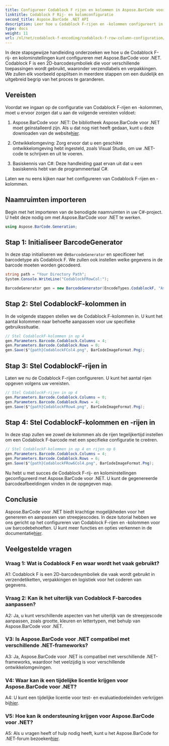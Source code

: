 ```yaml
---
title: Configureer Codablock F rijen en kolommen in Aspose.BarCode voor .NET
linktitle: Codablock F Rij- en kolomconfiguratie
second_title: Aspose.BarCode .NET API
description: Leer hoe u Codablock F-rijen en -kolommen configureert in Aspose.BarCode voor .NET. Creëer aangepaste 2D-barcodes voor verschillende toepassingen.
type: docs
weight: 11
url: /nl/net/codablock-f-encoding/codablock-f-row-column-configuration/
---
```

In deze stapsgewijze handleiding onderzoeken we hoe u de Codablock F-rij- en kolominstellingen kunt configureren met Aspose.BarCode voor .NET. Codablock F is een 2D-barcodesymboliek die voor verschillende toepassingen wordt gebruikt, waaronder verzendlabels en verpakkingen. We zullen elk voorbeeld opsplitsen in meerdere stappen om een duidelijk en uitgebreid begrip van het proces te garanderen.

## Vereisten

Voordat we ingaan op de configuratie van Codablock F-rijen en -kolommen, moet u ervoor zorgen dat u aan de volgende vereisten voldoet:

1.  Aspose.BarCode voor .NET: De bibliotheek Aspose.BarCode voor .NET moet geïnstalleerd zijn. Als u dat nog niet heeft gedaan, kunt u deze downloaden van de website[hier](https://releases.aspose.com/barcode/net/).

2. Ontwikkelomgeving: Zorg ervoor dat u een geschikte ontwikkelomgeving hebt ingesteld, zoals Visual Studio, om uw .NET-code te schrijven en uit te voeren.

3. Basiskennis van C#: Deze handleiding gaat ervan uit dat u een basiskennis hebt van de programmeertaal C#.

Laten we nu eens kijken naar het configureren van Codablock F-rijen en -kolommen.

## Naamruimten importeren

Begin met het importeren van de benodigde naamruimten in uw C#-project. U hebt deze nodig om met Aspose.BarCode voor .NET te werken.

```csharp
using Aspose.BarCode.Generation;
```

## Stap 1: Initialiseer BarcodeGenerator

 In deze stap initialiseren we de`BarcodeGenerator` en specificeer het barcodetype als Codablock F. We zullen ook instellen welke gegevens in de barcode moeten worden gecodeerd.

```csharp
string path = "Your Directory Path";
System.Console.WriteLine("CodablockFRowCol:");

BarcodeGenerator gen = new BarcodeGenerator(EncodeTypes.CodablockF, "Aspose.Barcode");
```

## Stap 2: Stel CodablockF-kolommen in

In de volgende stappen stellen we de Codablock F-kolommen in. U kunt het aantal kolommen naar behoefte aanpassen voor uw specifieke gebruikssituatie.

```csharp
// Stel CodablockF-kolommen in op 4
gen.Parameters.Barcode.Codablock.Columns = 4;
gen.Parameters.Barcode.Codablock.Rows = 0;
gen.Save($"{path}CodablockFCol4.png", BarCodeImageFormat.Png);
```

## Stap 3: Stel CodablockF-rijen in

Laten we nu de Codablock F-rijen configureren. U kunt het aantal rijen opgeven volgens uw vereisten.

```csharp
// Stel CodablockF-rijen in op 4
gen.Parameters.Barcode.Codablock.Columns = 0;
gen.Parameters.Barcode.Codablock.Rows = 4;
gen.Save($"{path}CodablockFRow4.png", BarCodeImageFormat.Png);
```

## Stap 4: Stel CodablockF-kolommen en -rijen in

In deze stap zullen we zowel de kolommen als de rijen tegelijkertijd instellen om een Codablock F-barcode met een specifieke configuratie te creëren.

```csharp
// Stel CodablockF-kolommen in op 4 en rijen op 6
gen.Parameters.Barcode.Codablock.Columns = 4;
gen.Parameters.Barcode.Codablock.Rows = 6;
gen.Save($"{path}CodablockFRow6Col4.png", BarCodeImageFormat.Png);
```

Nu hebt u met succes de Codablock F-rij- en kolominstellingen geconfigureerd met Aspose.BarCode voor .NET. U kunt de gegenereerde barcodeafbeeldingen vinden in de opgegeven map.

## Conclusie

 Aspose.BarCode voor .NET biedt krachtige mogelijkheden voor het genereren en aanpassen van streepjescodes. In deze tutorial hebben we ons gericht op het configureren van Codablock F-rijen en -kolommen voor uw barcodebehoeften. U kunt meer functies en opties verkennen in de documentatie[hier](https://reference.aspose.com/barcode/net/).

## Veelgestelde vragen

### Vraag 1: Wat is Codablock F en waar wordt het vaak gebruikt?

A1: Codablock F is een 2D-barcodesymboliek die vaak wordt gebruikt in verzendetiketten, verpakkingen en logistiek voor het coderen van gegevens.

### Vraag 2: Kan ik het uiterlijk van Codablock F-barcodes aanpassen?

A2: Ja, u kunt verschillende aspecten van het uiterlijk van de streepjescode aanpassen, zoals grootte, kleuren en lettertypen, met behulp van Aspose.BarCode voor .NET.

### V3: Is Aspose.BarCode voor .NET compatibel met verschillende .NET-frameworks?

A3: Ja, Aspose.BarCode voor .NET is compatibel met verschillende .NET-frameworks, waardoor het veelzijdig is voor verschillende ontwikkelomgevingen.

### V4: Waar kan ik een tijdelijke licentie krijgen voor Aspose.BarCode voor .NET?

 A4: U kunt een tijdelijke licentie voor test- en evaluatiedoeleinden verkrijgen bij[hier](https://purchase.aspose.com/temporary-license/).

### V5: Hoe kan ik ondersteuning krijgen voor Aspose.BarCode voor .NET?

 A5: Als u vragen heeft of hulp nodig heeft, kunt u het Aspose.BarCode for .NET-forum bezoeken[hier](https://forum.aspose.com/c/barcode/13).